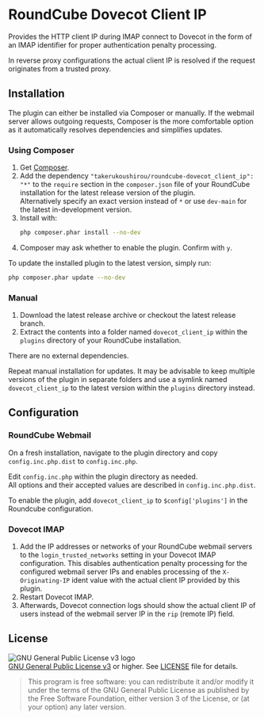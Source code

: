 # RoundCube Dovecot Client IP
Provides the HTTP client IP during IMAP connect to Dovecot in the form of an IMAP identifier for proper authentication penalty processing.

In reverse proxy configurations the actual client IP is resolved if the request originates from a trusted proxy.


## Installation
The plugin can either be installed via Composer or manually.
If the webmail server allows outgoing requests, Composer is the more comfortable option as it automatically resolves dependencies and simplifies updates.

### Using Composer
1. Get [Composer][getcomposer].
1. Add the dependency `"takerukoushirou/roundcube-dovecot_client_ip": "*"` to the `require` section in the `composer.json` file of your RoundCube installation for the latest release version of the plugin. \
   Alternatively specify an exact version instead of `*` or use `dev-main` for the latest in-development version.
1. Install with:
   ```sh
   php composer.phar install --no-dev
   ```
1. Composer may ask whether to enable the plugin. Confirm with `y`.

To update the installed plugin to the latest version, simply run:
```sh
php composer.phar update --no-dev
```

### Manual
1. Download the latest release archive or checkout the latest release branch.
1. Extract the contents into a folder named `dovecot_client_ip` within the `plugins` directory of your RoundCube installation.

There are no external dependencies.

Repeat manual installation for updates.
It may be advisable to keep multiple versions of the plugin in separate folders and use a symlink named `dovecot_client_ip` to the latest version within the `plugins` directory instead.


## Configuration

### RoundCube Webmail
On a fresh installation, navigate to the plugin directory and copy `config.inc.php.dist` to `config.inc.php`.

Edit `config.inc.php` within the plugin directory as needed. \
All options and their accepted values are described in `config.inc.php.dist`.

To enable the plugin, add `dovecot_client_ip` to `$config['plugins']` in the Roundcube configuration.

### Dovecot IMAP
1. Add the IP addresses or networks of your RoundCube webmail servers to the `login_trusted_networks` setting in your Dovecot IMAP configuration.
   This disables authentication penalty processing for the configured webmail server IPs and enables processing of the `X-Originating-IP` ident value with the actual client IP provided by this plugin.
1. Restart Dovecot IMAP.
1. Afterwards, Dovecot connection logs should show the actual client IP of users instead of the webmail server IP in the `rip` (remote IP) field.


## License
![GNU General Public License v3 logo][gpl-license-logo] \
[GNU General Public License v3][gpl-license] or higher.
See [LICENSE](LICENSE) file for details.
> 
> This program is free software: you can redistribute it and/or modify
> it under the terms of the GNU General Public License as published by
> the Free Software Foundation, either version 3 of the License, or
> (at your option) any later version.


[getcomposer]: https://getcomposer.org/download/
[gpl-license]: https://www.gnu.org/licenses/gpl-3.0.en.html
[gpl-license-logo]: https://www.gnu.org/graphics/gplv3-88x31.png
